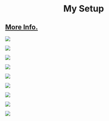 <h1 align="center">My Setup  </h1>

## [More Info.](https://drive.google.com/drive/folders/1BDddIhEIRHMUQr3ovoWlQE7h5JFj8W26?usp=sharing)

![](/Images/0.jpg)

![](/Images/1.jpg)

![](/Images/2.jpg)

![](/Images/3.jpg)

![](/Images/4.jpg)

![](/Images/5.jpg)

![](/Images/6.jpg)

![](/Images/7.jpg)

![](/Images/8.jpg)
